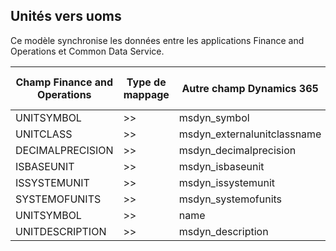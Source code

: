 ## <a name="units-to-uoms"></a>Unités vers uoms

Ce modèle synchronise les données entre les applications Finance and Operations et Common Data Service.

Champ Finance and Operations | Type de mappage | Autre champ Dynamics 365 | Valeur par défaut
---|---|---|---
UNITSYMBOL | >> | msdyn_symbol | 
UNITCLASS | >> | msdyn_externalunitclassname | 
DECIMALPRECISION | >> | msdyn_decimalprecision | 
ISBASEUNIT | >> | msdyn_isbaseunit | 
ISSYSTEMUNIT | >> | msdyn_issystemunit | 
SYSTEMOFUNITS | >> | msdyn_systemofunits | 
UNITSYMBOL | >> | name | 
UNITDESCRIPTION | >> | msdyn_description | 
